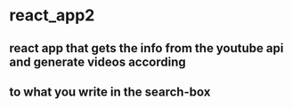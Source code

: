 # react_app2

## react app that gets the info from the youtube api and generate videos according

## to what you write in the search-box
